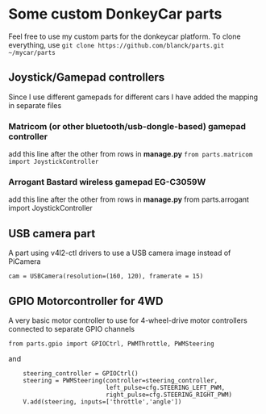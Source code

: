 # Some custom DonkeyCar parts

Feel free to use my custom parts for the donkeycar platform.
To clone everything, use 
```git clone https://github.com/blanck/parts.git ~/mycar/parts```

## Joystick/Gamepad controllers

Since I use different gamepads for different cars I have added the mapping in separate files

### Matricom (or other bluetooth/usb-dongle-based) gamepad controller
add this line after the other from rows in **manage.py**
```from parts.matricom import JoystickController```

### Arrogant Bastard wireless gamepad EG-C3059W
add this line after the other from rows in **manage.py**
from parts.arrogant import JoystickController



## USB camera part

A part using v4l2-ctl drivers to use a USB camera image instead of PiCamera

```cam = USBCamera(resolution=(160, 120), framerate = 15)```


## GPIO Motorcontroller for 4WD

A very basic motor controller to use for 4-wheel-drive motor controllers connected to separate GPIO channels

```from parts.gpio import GPIOCtrl, PWMThrottle, PWMSteering```

and

```
	steering_controller = GPIOCtrl()
    steering = PWMSteering(controller=steering_controller,
                           left_pulse=cfg.STEERING_LEFT_PWM,
                           right_pulse=cfg.STEERING_RIGHT_PWM)
    V.add(steering, inputs=['throttle','angle'])
```
